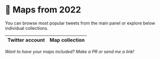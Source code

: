 # 🔵 Maps from 2022

You can browse most popular tweets from the main panel or explore below individual collections.

Twitter account	| Map collection  
----------------|----------------



*Want to have your maps included? Make a PR or send me a link!*
